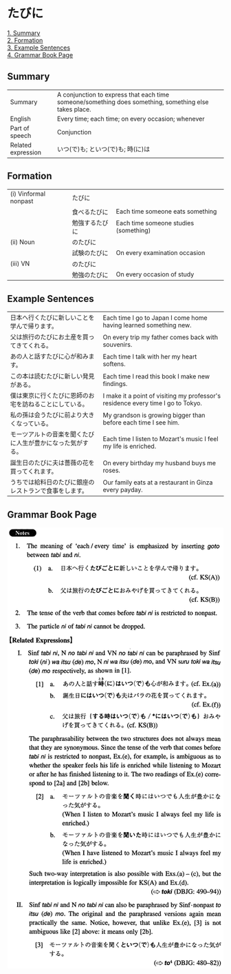 # たびに

[1. Summary](#summary)<br>
[2. Formation](#formation)<br>
[3. Example Sentences](#example-sentences)<br>
[4. Grammar Book Page](#grammar-book-page)<br>


## Summary

<table><tr>   <td>Summary</td>   <td>A conjunction to express that each time someone/something does something, something else takes place.</td></tr><tr>   <td>English</td>   <td>Every time; each time; on every occasion; whenever</td></tr><tr>   <td>Part of speech</td>   <td>Conjunction</td></tr><tr>   <td>Related expression</td>   <td>いつ(で)も; といつ(で)も; 時(に)は</td></tr></table>

## Formation

<table class="table"><tbody><tr class="tr head"><td class="td"><span class="numbers">(i)</span> <span class="bold">Vinformal nonpast</span></td><td class="td"><span class="concept">たびに</span></td><td class="td"></td></tr><tr class="tr"><td class="td"></td><td class="td"><span>食べる</span><span class="concept">たびに</span></td><td class="td"><span>Each time someone eats something</span></td></tr><tr class="tr"><td class="td"></td><td class="td"><span>勉強する</span><span class="concept">たびに</span></td><td class="td"><span>Each time someone studies (something)</span> </td></tr><tr class="tr head"><td class="td"><span class="numbers">(ii)</span> <span class="bold">Noun</span></td><td class="td"><span class="concept">のたびに</span></td><td class="td"></td></tr><tr class="tr"><td class="td"></td><td class="td"><span>試験</span><span class="concept">のたびに</span></td><td class="td"><span>On every examination occasion</span></td></tr><tr class="tr head"><td class="td"><span class="numbers">(iii)</span> <span class="bold">VN</span></td><td class="td"><span class="concept">のたびに</span></td><td class="td"></td></tr><tr class="tr"><td class="td"></td><td class="td"><span>勉強</span><span class="concept">のたびに</span></td><td class="td"><span>On every occasion of study</span></td></tr></tbody></table>

## Example Sentences

<table><tr>   <td>日本へ行くたびに新しいことを学んで帰ります。</td>   <td>Each time I go to Japan I come home having learned something new.</td></tr><tr>   <td>父は旅行のたびにお土産を買ってきてくれる。</td>   <td>On every trip my father comes back with souvenirs.</td></tr><tr>   <td>あの人と話すたびに心が和みます。</td>   <td>Each time I talk with her my heart softens.</td></tr><tr>   <td>この本は読むたびに新しい発見がある。</td>   <td>Each time I read this book I make new findings.</td></tr><tr>   <td>僕は東京に行くたびに恩師のお宅を訪ねることにしている。</td>   <td>I make it a point of visiting my professor's residence every time I go to Tokyo.</td></tr><tr>   <td>私の孫は会うたびに前より大きくなっている。</td>   <td>My grandson is growing bigger than before each time I see him.</td></tr><tr>   <td>モーツアルトの音楽を聞くたびに人生が豊かになった気がする。</td>   <td>Each time I listen to Mozart's music I feel my life is enriched.</td></tr><tr>   <td>誕生日のたびに夫は薔薇の花を買ってくれます。</td>   <td>On every birthday my husband buys me roses.</td></tr><tr>   <td>うちでは給料日のたびに銀座のレストランで食事をします。</td>   <td>Our family eats at a restaurant in Ginza every payday.</td></tr></table>

## Grammar Book Page

![](../img/Intermediateたびに.png)

